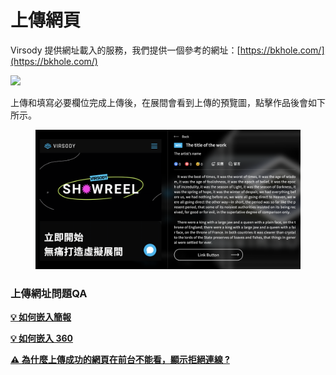 # 上傳網頁

Virsody 提供網址載入的服務，我們提供一個參考的網址：[https://bkhole.com/](https://bkhole.com/)

![](https://lh3.googleusercontent.com/vTuNDLrwTOXe3WWm7yic89ltzNl42h2dp9vMYzOue6Vd-30BiJtqqRVGx\_LtgQxQjV3SxiZegVTVDJWKgMF2bhi12Rxk5oboYw7Ik7IyrRiNnyEfAjW6BpebxyPqTUa-tw)

上傳和填寫必要欄位完成上傳後，在展間會看到上傳的預覽圖，點擊作品後會如下所示。

<figure><img src="../../../.gitbook/assets/截圖 2022-12-30 下午6.11.45.png" alt=""><figcaption></figcaption></figure>

### 上傳網址問題QA

****[**💡 如何嵌入簡報**](ru-he-qian-ru-jian-bao/)****

****[**💡 如何嵌入 360** ](ru-he-qian-ru-360-huan-jing-tu/)****

****[**⚠️ 為什麼上傳成功的網頁在前台不能看，顯示拒絕連線 ?**](wei-shi-mo-shang-chuan-cheng-gong-de-wang-ye-zai-qian-tai-bu-neng-kan-xian-shi-ju-jue-lian-xian.md)****
